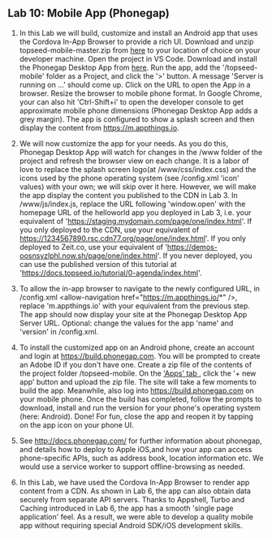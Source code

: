 ## Lab 10: Mobile App (Phonegap)

1. In this Lab we will build, customize and install an Android app that uses the Cordova In-App Browser to provide a rich UI. Download and unzip topseed-mobile-master.zip from <a href='https://github.com/topseed/topseed-mobile' target='_blank'>here</a> to your location of choice on your developer machine. Open the project in VS Code. Download and install the Phonegap Desktop App from <a href='https://github.com/phonegap/phonegap-app-desktop/releases' target='_blank'>here</a>. Run the app, add the '/topseed-mobile' folder as a Project, and click the '>' button. A message 'Server is running on ...' should come up. Click on the URL to open the App in a browser. Resize the browser to mobile phone format. In Google Chrome, your can also hit 'Ctrl-Shift+i' to open the developer console to get approximate mobile phone dimensions (Phonegap Desktop App adds a grey margin). The app is configured to show a splash screen and then display the content from https://m.appthings.io. 

2. We will now customize the app for your needs. As you do this, Phonegap Desktop App will watch for changes in the /www folder of the project and refresh the browser view on each change.
It is a labor of love to replace the splash screen logo(at /www/css/index.css) and the icons used by the phone operating system (see /config.xml 'icon' values) with your own; we will skip over it here.
However, we will make the app display the content you published to the CDN in Lab 3. 
In /www/js/index.js, replace the URL following 'window.open' with the homepage URL of the helloworld app you deployed in Lab 3, i.e. your equivalent of 'https://staging.mydomain.com/page/one/index.html'. If you only deployed to the CDN, use your equivalent of https://1234567890.rsc.cdn77.org/page/one/index.html'. If you only deployed to Zeit.co, use your equivalent of  'https://demos-oosnsyzlphl.now.sh/page/one/index.html'. If you never deployed, you can use the published version of this tutorial at 'https://docs.topseed.io/tutorial/0-agenda/index.html'.

3. To allow the in-app browser to navigate to the newly configured URL, in /config.xml  \<allow-navigation href="https://m.appthings.io/*" /\>, replace 'm.appthings.io' with your equivalent from the previous step. The app should now display your site at the 
Phonegap Desktop App Server URL. Optional: change the values for the app 'name' and 'version' in /config.xml.

4. To install the customized app on an Android phone, create an account and login at <a href='https://build.phonegap.com' target='_blank'>https://build.phonegap.com</a>. You will be prompted to create an Adobe ID if you don't have one. 
Create a zip file of the contents of the project folder /topseed-mobile.
On the <a href='https://build.phonegap.com/apps' target='_blank'>'Apps' tab </a>, click the '+ new app' button and upload the zip file. The site will take a few moments to build the app. Meanwhile, also log into <a href='https://build.phonegap.com' target='_blank'>https://build.phonegap.com</a> on your mobile phone. Once the build has completed, follow the prompts to download, install and run the version for your phone's operating system (here: Android). Done! For fun, close the app and reopen it by tapping on the app icon on your phone UI.

5. See <a href='http://docs.phonegap.com/' target='_blank'>http://docs.phonegap.com/</a> for further information about phonegap, and details how to deploy to Apple iOS,and how your app can access phone-specific APIs, such as address book, location information etc. We would use a service worker to support offline-browsing as needed.

6. In this Lab, we have used the Cordova In-App Browser to render app content from a CDN. As shown in Lab 6, the app can also obtain data securely from separate API servers. Thanks to Appshell, Turbo and Caching introduced in Lab 6, the app has a smooth 'single page application' feel. As a result, we were able to develop a quality mobile app without requiring special Android SDK/iOS development skills. 



